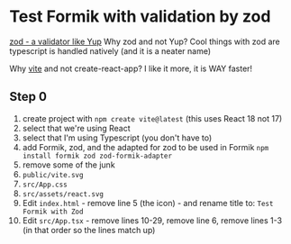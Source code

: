 # Test Formik with validation by zod
[zod - a validator like Yup](https://github.com/colinhacks/zod)
Why zod and not Yup? Cool things with zod are typescript is handled natively (and it is a neater name)

Why [vite](https://vitejs.dev/) and not create-react-app? I like it more, it is WAY faster!

## Step 0
1. create project with `npm create vite@latest` (this uses React 18 not 17)
2. select that we're using React
3. select that I'm using Typescript (you don't have to)
4. add Formik, zod, and the adapted for zod to be used in Formik `npm install formik zod zod-formik-adapter`
5. remove some of the junk
  1. `public/vite.svg`
  2. `src/App.css`
  3. `src/assets/react.svg`
6. Edit `index.html` - remove line 5 (the icon) - and rename title to: `Test Formik with Zod`
7. Edit `src/App.tsx` - remove lines 10-29, remove line 6, remove lines 1-3 (in that order so the lines match up)